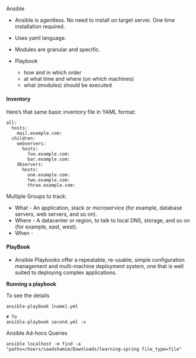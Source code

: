 Ansible

- Ansible is agentless. No need to install on target server. One time installation required.
- Uses yaml language.

- Modules are granular and specific.
- Playbook
  - how and in which order
  - at what time and where (on which machines)
  - what (modules) should be executed

#### Inventory

Here’s that same basic inventory file in YAML format:

```ansibe
all:
  hosts:
    mail.example.com:
  children:
    webservers:
      hosts:
        foo.example.com:
        bar.example.com:
    dbservers:
      hosts:
        one.example.com:
        two.example.com:
        three.example.com:
```

Multiple Groups to track:

- What - An application, stack or microservice (for example, database servers, web servers, and so on).
- Where - A datacenter or region, to talk to local DNS, storage, and so on (for example, east, west).
- When - 

#### PlayBook

- Ansible Playbooks offer a repeatable, re-usable, simple configuration management and multi-machine deployment system, one that is well suited to deploying complex applications.

**Running a playbook**



To see the details

```
ansible-playbook [name].yml

# To
ansible-playbook second.yml -v
```



Ansible Ad-hocs Queries

```
ansible localhost -m find -a "paths=/Users/saadshamim/Downloads/learning-spring file_type=file"
```





